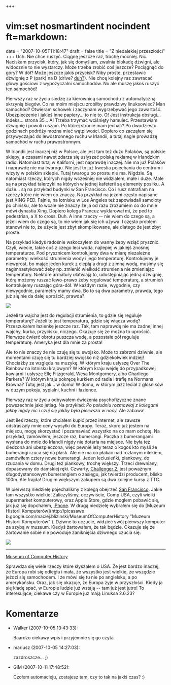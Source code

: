 +++
# vim:set nosmartindent nocindent ft=markdown:
date = "2007-10-05T11:18:47"
draft = false
title = "Z niedalekiej przeszłości"
+++
Uch. Nie chce ruszyć. Ciągnę jeszcze raz, trochę mocniej. Nic. Naciskam
przycisk, który, jak się domyślam, zwalnia blokadę dżwigni, ale widocznie to nie
wystarczy. Może trzeba zrobić coś jeszcze? Pociągnąć do góry? W dół? Może
jeszcze jakiś przycisk? Niby proste, przestawić dżwignię z P (park) na D (drive?
[duh?](http://www.urbandictionary.com/define.php?term=duh "Duh in Urban Dictionary" )).
Nie chcę kolejny raz zawracać głowy gościowi z wypożyczalni
samochodów. No ale muszę jakoś ruszyć ten samochód!

Pierwszy raz w życiu siedzę za kierownicą samochodu z automatyczną skrzynią
biegów. Co na moim miejscu zrobiłby prawdziwy linuksowiec? Man samochód?
Otwieram schowek i zaczynam wygrzebywać jego zawartość. Ubezpieczenie i jakieś
inne papiery... to nie to. O! Jest instrukcja obsługi... indeks... strona
35... A! Trzeba trzymać wciśnięty hamulec. Przestawiam dżwignię i powoli
ruszam. Po której stronie mam jechać? Po dwudziestu godzinach podróży można
mieć wątpliwości. Dopiero co zacząłem się przywyczajać do lewostronnego ruchu
w Irlandii, a tutaj nagle prowadzę samochód w ruchu prawostronnym.

W Irlandii jest inaczej niż w Polsce, ale jest tam też dużo Polaków, są
polskie sklepy, a czasami nawet zdarza się usłyszeć polską reklamę w
irlandzkim radio. Natomiast tutaj w Kaliforni, jest naprawdę inaczej. Nie ma
już Polaków i naprawdę nie ma twarogu. Nie jest to już kwestia pojechania do
centrum i wizyty w polskim sklepie. Tutaj twarogu po prostu nie ma. Nigdzie.
Są natomiast rzeczy, których nigdy wcześniej nie widziałem, małe i duże. Małe
są na przykład talerzyki na których w jednej kafeterii są elementy posiłku. A
duże... są na przykład budynki w San Francisco. Co i rusz natrafiam na rzeczy
które nie wiem co znaczą. Na przykład na jezdni często napisane jest XING PED.
Fajnie, na lotnisku w Los Angeles też zapowiadali samoloty po chińsku, ale to
wcale nie znaczy że ja od razu zrozumiem co do mnie mówi dynastia Xing.
Dopiero kolega Francuz wyklarował mi, że ped to pedestrian, a X to cross. Duh.
A inne rzeczy -- nie wiem do czego są, a jeżeli wiem do czego są, to nie wiem
jak się ich używa. I często problem stanowi nie to, że użycie jest zbyt
skomplikowane, ale dlatego że jest zbyt proste.

Na przykład kiedyś radośnie wskoczyłem do wanny żeby wziąć prysznic. Czyli,
wiecie, takie coś z czego leci woda, najlepiej w jakiejś znośnej temperaturze.
Pod prysznicem kontrolujemy dwa w miarę niezależne parametry: wielkość
strumienia wody i jego temperaturę. Kontrolujemy je niewprost, bo mając jeden
kurek z ciepłą a drugi z zimną wodą, musimy się nagimnastykować żeby np.
zmienić wielkość strumienia nie zmieniając temperatury. Niektóre armatury
ułatwiają to, udostępniając jedną dżwignię, którą możemy ruszać lewo-prawo
żeby regulować temperaturę, a strumień kontrolujemy ruszając góra-dół. W
każdym razie, wygodnie, czy niewygodnie, parametry mamy dwa. Bo to są dwa
parametry, prawda, tego już się nie da dalej uprościć, prawda?

[![](http://lh6.google.com/maciej.blizinski/RwXwwmj-b_I/AAAAAAAAAUc/lIWbcB4lP8A/s144/IMG_5359.JPG)](http://picasaweb.google.com/maciej.blizinski/VisitingUSA/photo#5117761269352263666)

Jeżeli ta wajcha jest do regulacji strumienia, to gdzie się reguluje
temperaturę? Jeżeli to jest temperatura, gdzie się włącza wodę? Przeszukałem
łazienkę jeszcze raz. Tak, tam naprawdę nie ma żadnej innej wajchy, kurka,
przycisku, niczego. Okazuje się że można to uprościć. Pierwsze ćwierć obrotu
puszcza wodę, a pozostałe pół reguluje temperaturę. Ameryka jest dla mnie za
prosta!

Ale to nie znaczy że nie czuję się tu swojsko. Może to zabrzmi dziwnie, ale
momentami czuję się tu bardziej swojsko niż gdziekolwiek indziej! Chociażby ze
względu na muzykę. W którym kraju usłyszę Over The Rainbow na lotnisku
krajowym? W którym kraju wejdę do przypadkowej kawiarni i usłyszę Ellę
Fitzgerald, Wesa Montgomery, albo Charliego Parkera? W którym kraju pokręcę
kurkiem od radia i trafię na Normana Browna? Tutaj jest jak... w domu! W domu,
w którym jazz leciał z głośników w dużym pokoju, sypialni, kuchni i łazience.

Pierwszy raz w życiu odbywałem ćwiczenia psychofizyczne znane powszechnie jako
jetlag. Na przykład: _Po południu rozmawiaj z kolegami jakby nigdy nic i czuj
się jakby była pierwsza w nocy._ Ale zabawa!

Jest ileś rzeczy, które chciałem kupić przez internet, ale zawsze odstraszały
mnie ceny wysyłki do Europy. Teraz, skoro już jestem na miejscu, mogę skorzystać
i pozamawiać wszystko na co mam ochotę. Na przykład, zamówiłem, jeszcze raz,
bumerangi. Paczka z bumerangami wysłana do mnie do Irlandii nigdy nie dotarła na
miejsce. Nie była też śledzona ani ubezpieczona, więc pewnie leży teraz o kogoś
kto myśli że bumerangi rzuca się na płask. Ale nie ma co płakać nad rozlanym
mlekiem, zamówiłem cztery nowe bumerangi. Jeden leciusieńki, piankowy, do
rzucania w domu. Drugi też piankowy, trochę większy.  Trzeci drewniany,
dopasowany do damskiej ręki. Czwarty, [Challenger
2](http://www.boomerangs.com/challenger2.html "Challenger 2" ), jest poważnym
długodystansowym bumerangiem o zasięgu, jak twierdzi producent, blisko 100m.
Ale frajda! Drugim większym zakupem są dwa kolejne kursy z TTC.

W pierwszą niedzielę pojechaliśmy z kolegą obejrzeć [San
Francisco](http://picasaweb.google.com/maciej.blizinski/VisitingUSA "San
Francisco" ). Jakie tam wszystko wielkie! Zaliczyliśmy, oczywiście, Comp USA,
czyli wielki supermarket komputerowy, oraz Apple Store, gdzie mogłem pobawić
się, jak już się dopchałem, [iPhone](http://www.apple.com/iphone/ "iPhone" ).
W drugą niedzielę wybrałem się do [Muzeum Historii Komputerów](http://picasawe
b.google.com/maciej.blizinski/MuseumOfComputerHistory "Muzeum Historii
Komputerów" ). Dziwne to uczucie, widzieć swój pierwszy komputer za szybą
w muzeum. Kiedyś żartowałem, że tak będzie. Okazuje się że żartowanie sobie nie
powoduje zaniknięcia dziwnego czucia się.

[![](http://lh6.google.com/maciej.blizinski/RwVey2j-bLE/AAAAAAAAAUA/B3vmfz4Rghs/s160-c/MuseumOfComputerHistory.jpg)](http://picasaweb.google.com/maciej.blizinski/MuseumOfComputerHistory)  

---  
[Museum of Computer History](http://picasaweb.google.com/maciej.blizinski/MuseumOfComputerHistory)  
  
Sprawdza się wiele rzeczy które słyszałem o USA. Że jest bardzo inaczej, że
Europa robi się odległa i mała, że wszystko jest wielkie, że wszędzie jeżdzi
się samochodem. I że mówi się tu nie po angielsku, a po amerykańsku. Oraz, jak
się okazuje, że Europa żyje w przyszłości. Kiedy ja się kładę spać, w Europie
ludzie już wstają -- tam już jest jutro! To interesujące, ciekawe czy w
Europie już mają Linuksa 2.6.23?

# Komentarze

* Walker (2007-10-05 13:43:33): <p>Baardzo ciekawy wpis i przyjemnie się go
  czyta.</p>
* mariusz (2007-10-05 14:27:03): <p>zazdroszcze&#8230; ;)</p>
* GiM (2007-10-11 17:48:52): <p>Czołem automacieju, zostajesz tam, czy to tak na
  jakiś czas? :)</p>

